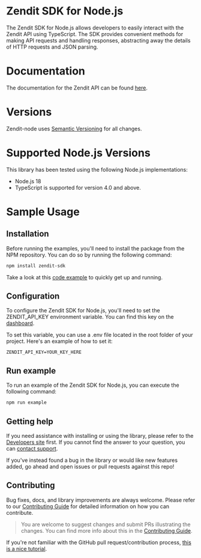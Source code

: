 # Zendit SDK for Node.js

The Zendit SDK for Node.js allows developers to easily interact with the Zendit API using TypeScript. 
The SDK provides convenient methods for making API requests and handling responses, abstracting away the details of HTTP requests and JSON parsing.

# Documentation
The documentation for the Zendit API can be found [here][docs-link].

# Versions
Zendit-node uses [Semantic Versioning](https://semver.org/) for all changes.

# Supported Node.js Versions
This library has been tested using the following Node.js implementations:

* Node.js 18
* TypeScript is supported for version 4.0 and above.

# Sample Usage

## Installation

Before running the examples, you'll need to install the package from the NPM repository. 
You can do so by running the following command:
```bash
npm install zendit-sdk
```

Take a look at this [code example](https://github.com/coretech/zendit-node-sdk/blob/main/example/index.ts) to quickly get up and running.

## Configuration
To configure the Zendit SDK for Node.js, you'll need to set the ZENDIT_API_KEY environment variable. You can find this key on the [dashboard](https://console.zendit.io/).

To set this variable, you can use a .env file located in the root folder of your project. Here's an example of how to set it:
```.env
ZENDIT_API_KEY=YOUR_KEY_HERE
```

## Run example
To run an example of the Zendit SDK for Node.js, you can execute the following command:
```bash
npm run example
```

## Getting help

If you need assistance with installing or using the library, please refer to the [Developers site][docs-link] first. 
If you cannot find the answer to your question, you can [contact support][support-page].

If you've instead found a bug in the library or would like new features added, go ahead and open issues or pull requests against this repo!

## Contributing

Bug fixes, docs, and library improvements are always welcome. Please refer to our [Contributing Guide](CONTRIBUTING.md) for detailed information on how you can contribute.

> You are welcome to suggest changes and submit PRs illustrating the changes. You can find more info about this in the [Contributing Guide](CONTRIBUTING.md).

If you're not familiar with the GitHub pull request/contribution process, [this is a nice tutorial](https://gun.io/blog/how-to-github-fork-branch-and-pull-request/).

[docs-link]: https://developers.zendit.io
[issue-link]: https://github.com/coretech/zendit-node-sdk/issues/new
[github]: https://github.com/coretech/zendit-node-sdk
[support-page]: https://developers.zendit.io/zendit-support